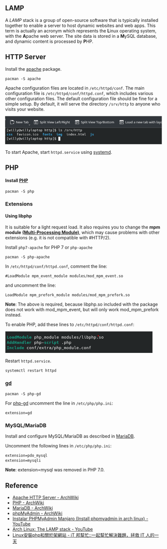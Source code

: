 ## LAMP
A *LAMP* stack is a group of open-source software that is typically installed together to enable a server to host dynamic websites and web apps. This term is actually an acronym which represents the **L**inux operating system, with the **A**pache web server. The site data is stored in a **M**ySQL database, and dynamic content is processed by **P**HP.

## HTTP Server
Install the [apache](https://archlinux.org/packages/?name=apache) package. 
```
pacman -S apache
```
Apache configuration files are located in `/etc/httpd/conf`. The main configuration file is `/etc/httpd/conf/httpd.conf`, which includes various other configuration files. The default configuration file should be fine for a simple setup. By default, it will serve the directory `/srv/http` to anyone who visits your website.

![](https://github.com/a22057916w/Studio/blob/1.0/.meta/LAMP/srv_http.png)

To start Apache, start `httpd.service` using [systemd](https://wiki.archlinux.org/title/Systemd#Using_units). 

## PHP
#### Install [PHP](https://wiki.archlinux.org/title/PHP#Installation)
```
pacman -S php 
```
### Extensions
#### Using libphp
It is suitable for a light request load. It also requires you to change the **mpm module** [**(Multi-Processing Module)**](https://dotblogs.com.tw/grayyin/2020/03/15/115350), which may cause problems with other extensions (e.g. it is not compatible with #HTTP/2).

Install `php7-apache` for PHP 7 or `php-apache`
```
pacman -S php-apache
```
In `/etc/httpd/conf/httpd.conf`, comment the line:
```
#LoadModule mpm_event_module modules/mod_mpm_event.so
```
and uncomment the line:
```
LoadModule mpm_prefork_module modules/mod_mpm_prefork.so
```
**Note**: The above is required, because libphp.so included with the package does not work with mod_mpm_event, but will only work mod_mpm_prefork instead.

To enable PHP, add these lines to `/etc/httpd/conf/httpd.conf`: 

![](https://github.com/a22057916w/Studio/blob/1.0/.meta/LAMP/php_extension.png)

Restart `httpd.service`. 
```
systemctl restart httpd
```
### [gd](https://tw511.com/a/01/28847.html)
```
pacman -S php-gd
```
For [php-gd](https://archlinux.org/packages/?name=php-gd) uncomment the line in `/etc/php/php.ini`: 
```
extension=gd
```
### MySQL/MariaDB
Install and configure MySQL/MariaDB as described in [MariaDB](https://wiki.archlinux.org/title/MariaDB).

Uncomment the following lines in `/etc/php/php.ini`:
```
extension=pdo_mysql
extension=mysqli
```
**Note**: extension=mysql was removed in PHP 7.0.

## Reference
* [Apache HTTP Server - ArchWiki](https://wiki.archlinux.org/title/Apache_HTTP_Server#PHP)
* [PHP - ArchWiki](https://wiki.archlinux.org/title/PHP#Installation)
* [MariaDB - ArchWiki](https://wiki.archlinux.org/title/MariaDB)
* [phpMyAdmin - ArchWiki](https://wiki.archlinux.org/title/PhpMyAdmin)
* [Instalar PHPMyAdmin Manjaro (Install phpmyadmin in arch linux) - YouTube](https://www.youtube.com/watch?v=a4tXdznN5YE)
* [Arch Linux: The LAMP stack - YouTube](https://www.youtube.com/watch?v=GYnmm97bPxg)
* [Linux安裝php和關於架網站 - iT 邦幫忙::一起幫忙解決難題，拯救 IT 人的一天](https://ithelp.ithome.com.tw/articles/10208287?sc=iThelpR)

